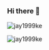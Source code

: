 ### Hi there 👋

<p> <img src="https://github-readme-stats.vercel.app/api?username=jay1999ke&show_icons=true" alt="jay1999ke" />  </p>
<p align="left"> <img src="https://komarev.com/ghpvc/?username=jay1999ke" alt="jay1999ke" /> </p>

